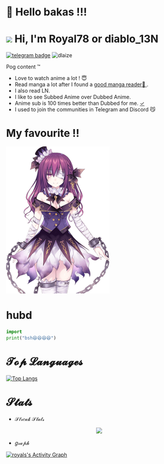 # :wave: Hello bakas !!!

<h1 align="left"><img src="https://media.giphy.com/media/hvRJCLFzcasrR4ia7z/giphy.gif" width="25px"> Hi, I'm Royal78 or diablo_13N</h1>

[![telegram badge](https://img.shields.io/badge/heartlog-00adb5?style=flat&logo=telegram)](https://t.me/diablo_13N)  <img src="https://komarev.com/ghpvc/?username=heartlog&label=Profile%20views&color=00adb5&style=flat" alt="dlaize" />

Pog content ™

- Love to watch anime a lot ! 😇
- Read manga a lot after I found a [good manga reader📖 ](https://tachiyomi.org/).
- I also read LN.
- I like to see Subbed Anime over Dubbed Anime.
- Anime sub is 100 times better than Dubbed for me. [✓](https://reelrundown.com/animation/Subbed-vs-Dubbed-Which-is-the-Best-Way-to-Watch-Anime)
- I used to join the communities in Telegram and Discord 😼


# My favourite !!
![Ren](https://raw.githubusercontent.com/heartlog/heartlog/main/src/Ren.png)

# hubd
```python
import 
print("bsh😆😆😆😆")
```

# 𝓣𝓸𝓹 𝓛𝓪𝓷𝓰𝓾𝓪𝓰𝓮𝓼

[![Top Langs](https://github-readme-stats.vercel.app/api/top-langs/?username=heartlog&layout=compact)](https://github.com/anuraghazra/github-readme-stats)

# 𝓢𝓽𝓪𝓽𝓼
* 𝒮𝓉𝓇𝑒𝒶𝓀 𝒮𝓉𝒶𝓉𝓈
<p align="center">
  <a href="https://github.com/heartlog">
    <img src="https://github-readme-streak-stats.herokuapp.com/?user=heartlog#version3"/>
  </a>
</p>

* 𝑔𝓇𝒶𝓅𝒽
<p align="centre">
<a href="https://github.com/heartlog">
<img alt="royals's Activity Graph" src="https://activity-graph.herokuapp.com/graph?username=heartlog&bg_color=1F222E&color=F8D866&line=F85D7F&point=FFFFFF&hide_border=true" /></a>
</p>

